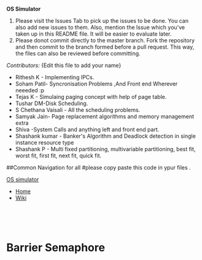 **OS Simulator**

1) Please visit the Issues Tab to pick up the issues to be done. You can also add new issues to them. Also, mention the Issue which you've taken up in this README file. It will be easier to evaluate later.
2) Please donot commit directly to the master branch. Fork the repository and then commit to the branch formed before a pull request. This way, the files can also be reviewed before committing.

*Contributors:*
{Edit this file to add your name}
* Rithesh K - Implementing IPCs.
* Soham Patil- Syncronisation Problems ,And Front end Wherever neeeded :p
* Tejas K - Simulaing paging concept with help of page table.
* Tushar DM-Disk Scheduling.  
* S Chethana Vaisali - All the scheduling problems. 
* Samyak Jain- Page replacement algorithms and memory management extra
* Shiva -System Calls and anything left and front end part.
* Shashank kumar - Banker's Algorithm and Deadlock detection in single instance resource type 
* Shashank P - Multi fixed partitioning, multivariable partitioning, best fit, worst fit, first fit, next fit, quick fit.

##Common Navigation for all
#please copy paste this code in ypur files .


  <meta charset="utf-8">
  <meta name="viewport" content="width=device-width, initial-scale=1">
  <link rel="stylesheet" href="https://maxcdn.bootstrapcdn.com/bootstrap/3.3.7/css/bootstrap.min.css">
  <script src="https://ajax.googleapis.com/ajax/libs/jquery/3.3.1/jquery.min.js"></script>
  <script src="https://maxcdn.bootstrapcdn.com/bootstrap/3.3.7/js/bootstrap.min.js"></script>
 
  
  
<nav class="navbar navbar-inverse navbar-fixed-top">
  <div class="container-fluid">
    <div class="navbar-header">
      <a class="navbar-brand" href="#">OS simulator</a>
    </div>
    <ul class="nav navbar-nav">
      <li class="active"><a href="#">Home</a></li>
      <li class="active"><a href="#">Wiki</a></li>
    </ul>
  </div>
</nav>
 <br><br><br>
  <div class="page-header" >
    <h1 style="float:center">Barrier Semaphore</h1>      
  </div>
